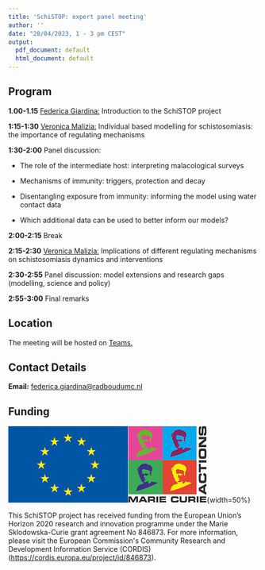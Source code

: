 ```yaml
---
title: 'SchiSTOP: expert panel meeting'
author: ''
date: "28/04/2023, 1 - 3 pm CEST"
output:
  pdf_document: default
  html_document: default
---
```






 

## Program

**1.00-1.15** [Federica Giardina:](https://www.linkedin.com/in/federica-giardina-876785133/) Introduction to the SchiSTOP project

**1:15-1:30** [Veronica Malizia:](https://www.linkedin.com/in/veronica-malizia/) Individual based modelling for schistosomiasis: the importance of regulating mechanisms

**1:30-2:00** Panel discussion:


* The role of the intermediate host: interpreting malacological surveys

* Mechanisms of immunity: triggers, protection and decay

* Disentangling exposure from immunity: informing the model using water contact data

* Which additional data can be used to better inform our models?

**2:00-2:15** Break

**2:15-2:30** [Veronica Malizia:](https://www.linkedin.com/in/veronica-malizia/) Implications of different regulating mechanisms on schistosomiasis dynamics and interventions 

**2:30-2:55** Panel discussion: model extensions and research gaps (modelling, science and policy)

**2:55-3:00** Final remarks

## Location

The meeting will be hosted on [Teams.](https://teams.microsoft.com/l/meetup-join/19%3ameeting_YTAzOTlmZmItNTk3Mi00ZmFlLWE0ZTUtMjNjNjFjNDNlZjA0%40thread.v2/0?context=%7b%22Tid%22%3a%22b208fe69-471e-48c4-8d87-025e9b9a157f%22%2c%22Oid%22%3a%2247de82fd-889e-412b-95c5-2db5008d5935%22%7d)

## Contact Details

**Email:** federica.giardina@radboudumc.nl 


## Funding
![](images/EU_logo_MSCA.png){width=50%}

This SchiSTOP project has received funding from the European Union’s Horizon 2020 research and innovation programme under the Marie Sklodowska-Curie grant agreement No 846873. For more information, please visit the European Commission's Community Research and Development Information Service (CORDIS) (https://cordis.europa.eu/project/id/846873).
